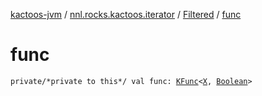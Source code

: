 [kactoos-jvm](../../index.md) / [nnl.rocks.kactoos.iterator](../index.md) / [Filtered](index.md) / [func](./func.md)

# func

`private/*private to this*/ val func: `[`KFunc`](../../nnl.rocks.kactoos/-k-func.md)`<`[`X`](index.md#X)`, `[`Boolean`](https://kotlinlang.org/api/latest/jvm/stdlib/kotlin/-boolean/index.html)`>`